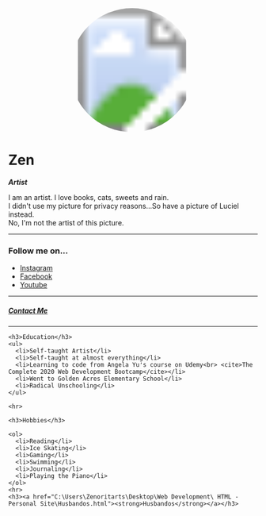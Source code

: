 <!DOCTYPE html>
<html>

<head>
  <meta charset="utf-8">
  <title>ℤen's Personal Site</title>
</head>

<body>
  <svg width="500" height="250">
    <defs>
      <clipPath id="circleView">
        <circle cx="250" cy="125" r="125" fill="#FFFFFF" />
      </clipPath>
    </defs>
    <image width="500" height="250" xlink:href="images/707.jpg" clip-path="url(#circleView)" />

  </svg>
  <h1>Zen</h1>

  <p><em><strong>Artist</strong></em></p>
  <p>I am an artist. I love books, cats, sweets and rain. <br>I didn't use my picture for privacy reasons...So have a picture of Luciel instead. <br>No, I'm not the artist of this picture.</p>
  <hr>
  <h3>Follow me on...</h3>

  <ul>
    <li><a href="https://www.instagram.com/zenoritarts/">Instagram</a></li>
    <li><a href="https://www.facebook.com/ZenoritaHaia">Facebook</a></a></li>
    <li><a href="https://www.youtube.com/user/zenoritahaiah">Youtube</a></li>
  </ul>

  <hr>

  <h5><a href="Contact Me.html"><em><strong>Contact Me</strong></em></a></h5>

  <hr>
  <p>

    <h3>Education</h3>
    <ul>
      <li>Self-taught Artist</li>
      <li>Self-taught at almost everything</li>
      <li>Learning to code from Angela Yu's course on Udemy<br> <cite>The Complete 2020 Web Development Bootcamp</cite></li>
      <li>Went to Golden Acres Elementary School</li>
      <li>Radical Unschooling</li>
    </ul>

    <hr>

    <h3>Hobbies</h3>

    <ol>
      <li>Reading</li>
      <li>Ice Skating</li>
      <li>Gaming</li>
      <li>Swimming</li>
      <li>Journaling</li>
      <li>Playing the Piano</li>
    </ol>
    <hr>
    <h3><a href="C:\Users\Zenoritarts\Desktop\Web Development\ HTML - Personal Site\Husbandos.html"><strong>Husbandos</strong></a></h3>


  </p>
</body>

</html>

